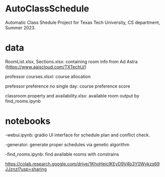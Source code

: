 # AutoClassSchedule
Automatic Class Shedule Project for Texas Tech University, CS department, Summer 2023.


# data
RoomList.xlsx, Sections.xlsx: containing room info from Ad Astra (https://www.aaiscloud.com/TXTechU/)

professor courses.xlsxl: course allocation

prefessor preference no single day: course preference score

classroom property and availability.xlsx: available room output by find_rooms.ipynb

# notebooks
-webui.ipynb: gradio UI interface for schedule plan and conflict check.

-generator: generate proper schedules via genetic algorithm

-find_rooms.ipynb: find available rooms with constrains

https://colab.research.google.com/drive/1KhoHeicIKEyD9V4b3Y0Wykzs69JJznzI?usp=sharing
